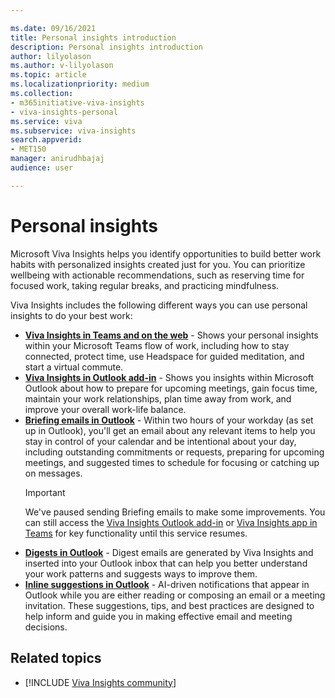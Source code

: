 ```yaml
---

ms.date: 09/16/2021
title: Personal insights introduction
description: Personal insights introduction
author: lilyolason
ms.author: v-lilyolason
ms.topic: article
ms.localizationpriority: medium 
ms.collection: 
- m365initiative-viva-insights 
- viva-insights-personal
ms.service: viva 
ms.subservice: viva-insights 
search.appverid: 
- MET150 
manager: anirudhbajaj
audience: user

---
```


# Personal insights

Microsoft Viva Insights helps you identify opportunities to build better work habits with personalized insights created just for you. You can prioritize wellbeing with actionable recommendations, such as reserving time for focused work, taking regular breaks, and practicing mindfulness.

Viva Insights includes the following different ways you can use personal insights to do your best work:

* [**Viva Insights in Teams and on the web**](./teams/viva-teams-app.md) - Shows your personal insights within your Microsoft Teams flow of work, including how to stay connected, protect time, use Headspace for guided meditation, and start a virtual commute.
* [**Viva Insights in Outlook add-in**](./use/add-in.md) - Shows you insights within Microsoft Outlook about how to prepare for upcoming meetings, gain focus time, maintain your work relationships, plan time away from work, and improve your overall work-life balance.
* [**Briefing emails in Outlook**](./briefing/be-overview.md) - Within two hours of your workday (as set up in Outlook), you'll get an email about any relevant items to help you stay in control of your calendar and be intentional about your day, including outstanding commitments or requests, preparing for upcoming meetings, and suggested times to schedule for focusing or catching up on messages.
    >[!Important]
    >We've paused sending Briefing emails to make some improvements. You can still access the [Viva Insights Outlook add-in](/use/add-in.md) or [Viva Insights app in Teams](/teams/viva-teams-app.md) for key functionality until this service resumes.
* [**Digests in Outlook**](./use/email-digests-3.md) - Digest emails are generated by Viva Insights and inserted into your Outlook inbox that can help you better understand your work patterns and suggests ways to improve them.
* [**Inline suggestions in Outlook**](./use/mya-notifications.md) - AI-driven notifications that appear in Outlook while you are either reading or composing an email or a meeting invitation. These suggestions, tips, and best practices are designed to help inform and guide you in making effective email and meeting decisions.

## Related topics

* [!INCLUDE [Viva Insights community](includes/insights-community.md)]
